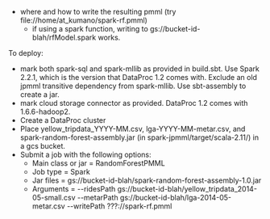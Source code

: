 - where and how to write the resulting pmml (try file://home/at\_kumano/spark-rf.pmml)
    * if using a spark function, writing to gs://bucket-id-blah/rfModel.spark works.

To deploy:
- mark both spark-sql and spark-mllib as provided in build.sbt. Use Spark 2.2.1, which is the version that DataProc 1.2 comes with. Exclude an old jpmml transitive dependency from spark-mllib. Use sbt-assembly to create a jar.
- mark cloud storage connector as provided. DataProc 1.2 comes with 1.6.6-hadoop2.
- Create a DataProc cluster
- Place yellow\_tripdata\_YYYY-MM.csv, lga-YYYY-MM-metar.csv, and spark-random-forest-assembly.jar (in spark-jpmml/target/scala-2.11/) in a gcs bucket.
- Submit a job with the following options:
    * Main class or jar =	RandomForestPMML
    * Job type = Spark
    * Jar files = gs://bucket-id-blah/spark-random-forest-assembly-1.0.jar
    * Arguments	= --ridesPath
          gs://bucket-id-blah/yellow_tripdata_2014-05-small.csv
          --metarPath
          gs://bucket-id-blah/lga-2014-05-metar.csv
          --writePath
          ???://spark-rf.pmml 
